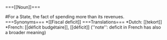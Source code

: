 ===[[Noun]]===

#For a State, the fact of spending more than its revenues.
===Synonyms===
*[[Fiscal deficit]]
===Translations===
*Dutch: [[tekort]]
*French: [[déficit budgétaire]], [[déficit]] (''note'': deficit in French has also a broader meaning)